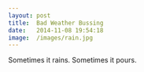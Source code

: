 ```yaml
---
layout: post
title:  Bad Weather Bussing
date:   2014-11-08 19:54:18
image:  /images/rain.jpg
---
```


Sometimes it rains. Sometimes it pours.